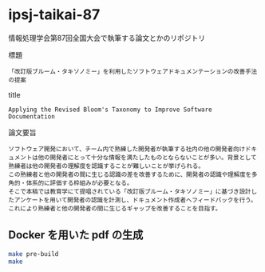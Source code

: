 # ipsj-taikai-87
情報処理学会第87回全国大会で執筆する論文とかのリポジトリ  

標題  
```text
「改訂版ブルーム・タキソノミー」を利用したソフトウェアドキュメンテーションの改善手法の提案
```

title  
```text
Applying the Revised Bloom's Taxonomy to Improve Software Documentation
```

論文要旨  
```text
ソフトウェア開発において、チーム内で熟練した開発者が執筆する社内の他の開発者向けドキュメントは他の開発者にとって十分な情報を満たしたものとならないことが多い。背景として熟練者は他の開発者の理解度を認識することが難しいことが挙げられる。
この熟練者と他の開発者の間に生じる認識の差を改善するために、開発者の認識や理解度を多角的・体系的に評価する枠組みが必要となる。
そこで本稿では教育学にて提唱されている「改訂版ブルーム・タキソノミー」に基づき設計したアンケートを用いて開発者の認識を計測し、ドキュメント作成者へフィードバックを行う。これにより熟練者と他の開発者の間に生じるギャップを改善することを目指す。
```

## Docker を用いた pdf の生成

```sh
make pre-build
make
```
